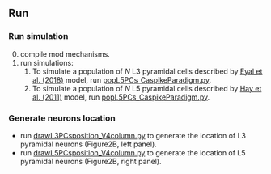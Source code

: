 
## Run
### Run simulation 
0. compile mod mechanisms. 
1. run simulations:
    1. To simulate a population of *N* L3 pyramidal cells described by [Eyal et al. (2018)](https://doi.org/10.3389/fncel.2018.00181) model, run [popL5PCs_CaspikeParadigm.py](popL3PCs_CaspikeParadigm.py).
    2. To simulate a population of *N* L5 pyramidal cells described by [Hay et al. (2011)](https://doi.org/10.1371/journal.pcbi.1002107) model, run [popL5PCs_CaspikeParadigm.py](popL5PCs_CaspikeParadigm.py).

### Generate neurons location
- run [drawL3PCsposition_V4column.py](drawL3PCsposition_V4column.py) to generate the location of L3 pyramidal neurons (Figure2B, left panel).
- run [drawL5PCsposition_V4column.py](drawL5PCsposition_V4column.py) to generate the location of L5 pyramidal neurons (Figure2B, right panel).
